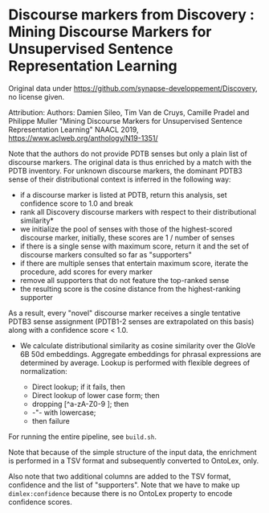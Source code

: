 # Discourse markers from Discovery : Mining Discourse Markers for Unsupervised Sentence Representation Learning

Original data under https://github.com/synapse-developpement/Discovery, no license given.

Attribution:
Authors: Damien Sileo, Tim Van de Cruys, Camille Pradel and Philippe Muller
"Mining Discourse Markers for Unsupervised Sentence Representation Learning"
NAACL 2019, https://www.aclweb.org/anthology/N19-1351/

Note that the authors do not provide PDTB senses but only a plain list of discourse markers. The original data is thus enriched by a match with the PDTB inventory. For unknown discourse markers, the dominant PDTB3 sense of their distributional context is inferred in the following way:

- if a discourse marker is listed at PDTB, return this analysis, set confidence score to 1.0 and break
- rank all Discovery discourse markers with respect to their distributional similarity*
- we initialize the pool of senses with those of the highest-scored discourse marker, initially, these scores are 1 / number of senses
- if there is a single sense with maximum score, return it and the set of discourse markers consulted so far as "supporters"
- if there are multiple senses that entertain maximum score, iterate the procedure, add scores for every marker
- remove all supporters that do not feature the top-ranked sense
- the resulting score is the cosine distance from the highest-ranking supporter

As a result, every "novel" discourse marker receives a single tentative PDTB3 sense assignment (PDTB1-2 senses are extrapolated on this basis) along with a confidence score < 1.0.

* We calculate distributional similarity as cosine similarity over the GloVe 6B 50d embeddings. Aggregate embeddings for phrasal expressions are determined by average. Lookup is performed with flexible degrees of normalization:

	- Direct lookup; if it fails, then
	- Direct lookup of lower case form; then
	- dropping [^a-zA-Z0-9 ]; then
	- -"- with lowercase; 
	- then failure
	
For running the entire pipeline, see `build.sh`.
	
Note that because of the simple structure of the input data, the enrichment is performed in a TSV format and subsequently converted to OntoLex, only.

Also note that two additional columns are added to the TSV format, confidence and the list of "supporters".
Note that we have to make up `dimlex:confidence` because there is no OntoLex property to encode confidence scores.